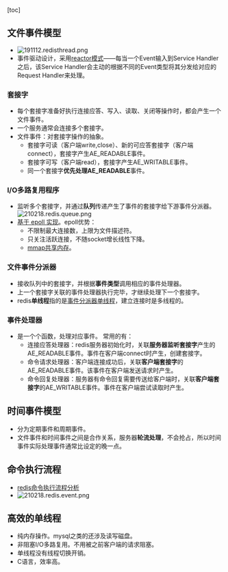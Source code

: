 [toc]
## 文件事件模型 ##
- ![191112.redisthread.png](https://img-blog.csdnimg.cn/20191112093321260.png)
- 事件驱动设计，采用[reactor模式](https://www.cnblogs.com/doit8791/p/7461479.html)——每当一个Event输入到Service Handler之后，该Service Handler会主动的根据不同的Event类型将其分发给对应的Request Handler来处理。

### 套接字 ###
- 每个套接字准备好执行连接应答、写入、读取、关闭等操作时，都会产生一个文件事件。
- 一个服务通常会连接多个套接字。
- 文件事件：对套接字操作的抽象。
  - 套接字可读（客户端write,close）、新的可应答套接字（客户端connect），套接字产生AE_READABLE事件。
  - 套接字可写（客户端read），套接字产生AE_WRITABLE事件。
  - 同一个套接字**优先处理AE_READABLE**事件。

### I/O多路复用程序 ###
- 监听多个套接字，并通过**队列**传递产生了事件的套接字给下游事件分派器。<br>![210218.redis.queue.png](https://img-blog.csdnimg.cn/2021021823403922.png)
- [基于 epoll 实现](https://blog.csdn.net/wxy941011/article/details/80274233)。epoll优势：
  - 不限制最大连接数，上限为文件描述符。
  - 只关注活跃连接，不随socket增长线性下降。
  - [mmap共享内存](https://blog.csdn.net/luckywang1103/article/details/50619251)。

### 文件事件分派器 ###
- 接收队列中的套接字，并根据**事件类型**调用相应的事件处理器。
- 上一个套接字关联的事件处理器执行完毕，才继续处理下一个套接字。
- redis**单线程**指的是[事件分派器单线程](https://blog.csdn.net/dreamwbt/article/details/81148588)，建立连接时是多线程的。

### 事件处理器 ###
- 是一个个函数，处理对应事件。 	常用的有：
  - 连接应答处理器：redis服务器初始化时，关联**服务器监听套接字**产生的AE_READABLE事件。事件在客户端connect时产生，创建套接字。
  - 命令请求处理器：客户端连接成功后，关联**客户端套接字**的AE_READABLE事件。该事件在客户端发送请求时产生。
  - 命令回复处理器：服务器有命令回复需要传送给客户端时，关联**客户端套接字**的AE_WRITABLE事件。事件在客户端尝试读取时产生。

## 时间事件模型 ##
- 分为定期事件和周期事件。
- 文件事件和时间事件之间是合作关系，服务器**轮流处理**，不会抢占，所以时间事件实际处理事件通常比设定的晚一点。

## 命令执行流程 ##
- [redis命令执行流程分析](https://blog.csdn.net/houjixin/article/details/27184299)
- ![210218.redis.event.png](https://img-blog.csdnimg.cn/2021021823403929.png)

## 高效的单线程 ##
- 纯内存操作。mysql之类的还涉及读写磁盘。
- 非阻塞I/O多路复用。不用被之前客户端的请求阻塞。
- 单线程没有线程切换开销。
- C语言，效率高。